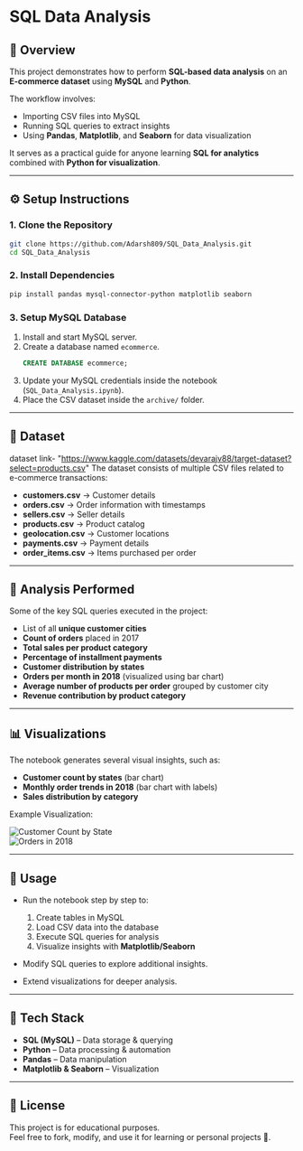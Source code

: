 # SQL Data Analysis  

## 📌 Overview  
This project demonstrates how to perform **SQL-based data analysis** on an **E-commerce dataset** using **MySQL** and **Python**.  

The workflow involves:  
- Importing CSV files into MySQL  
- Running SQL queries to extract insights  
- Using **Pandas**, **Matplotlib**, and **Seaborn** for data visualization  

It serves as a practical guide for anyone learning **SQL for analytics** combined with **Python for visualization**.  

---

## ⚙️ Setup Instructions  

### 1. Clone the Repository  
```bash
git clone https://github.com/Adarsh809/SQL_Data_Analysis.git
cd SQL_Data_Analysis
```

### 2. Install Dependencies  
```bash
pip install pandas mysql-connector-python matplotlib seaborn
```

### 3. Setup MySQL Database  
1. Install and start MySQL server.  
2. Create a database named `ecommerce`.  
   ```sql
   CREATE DATABASE ecommerce;
   ```
3. Update your MySQL credentials inside the notebook (`SQL_Data_Analysis.ipynb`).  
4. Place the CSV dataset inside the `archive/` folder.  

---

## 📂 Dataset  
dataset link- "https://www.kaggle.com/datasets/devarajv88/target-dataset?select=products.csv"
The dataset consists of multiple CSV files related to e-commerce transactions:  
- **customers.csv** → Customer details  
- **orders.csv** → Order information with timestamps  
- **sellers.csv** → Seller details  
- **products.csv** → Product catalog  
- **geolocation.csv** → Customer locations  
- **payments.csv** → Payment details  
- **order_items.csv** → Items purchased per order  

---

## 🔎 Analysis Performed  

Some of the key SQL queries executed in the project:  
- List of all **unique customer cities**  
- **Count of orders** placed in 2017  
- **Total sales per product category**  
- **Percentage of installment payments**  
- **Customer distribution by states**  
- **Orders per month in 2018** (visualized using bar chart)  
- **Average number of products per order** grouped by customer city  
- **Revenue contribution by product category**  

---

## 📊 Visualizations  
The notebook generates several visual insights, such as:  
- **Customer count by states** (bar chart)  
- **Monthly order trends in 2018** (bar chart with labels)  
- **Sales distribution by category**  

Example Visualization:  

![Customer Count by State](assets/customer_count.png)  
![Orders in 2018](assets/orders_2018.png)  

---

## 🚀 Usage  
- Run the notebook step by step to:  
  1. Create tables in MySQL  
  2. Load CSV data into the database  
  3. Execute SQL queries for analysis  
  4. Visualize insights with **Matplotlib/Seaborn**  

- Modify SQL queries to explore additional insights.  
- Extend visualizations for deeper analysis.  

---

## 📌 Tech Stack  
- **SQL (MySQL)** – Data storage & querying  
- **Python** – Data processing & automation  
- **Pandas** – Data manipulation  
- **Matplotlib & Seaborn** – Visualization  

---

## 📜 License  
This project is for educational purposes.  
Feel free to fork, modify, and use it for learning or personal projects 🚀.  
